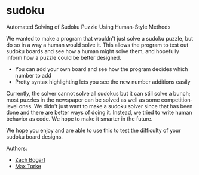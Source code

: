 # sudoku
Automated Solving of Sudoku Puzzle Using Human-Style Methods

We wanted to make a program that wouldn't just solve a sudoku puzzle, but do so in a way a human would solve it. This allows the program to test out sudoku boards and see how a human might solve them, and hopefully inform how a puzzle could be better designed.

- You can add your own board and see how the program decides which number to add
- Pretty syntax highlighting lets you see the new number additions easily

Currently, the solver cannot solve all sudokus but it can still solve a bunch; most puzzles in the newspaper can be solved as well as some competition-level ones. We didn't just want to make a sudoku solver since that has been done and there are better ways of doing it. Instead, we tried to write human behavior as code. We hope to make it smarter in the future.

We hope you enjoy and are able to use this to test the difficulty of your sudoku board designs.

Authors:
- [Zach Bogart](https://github.com/zachbogart)
- [Max Torke](https://github.com/mtorke)

